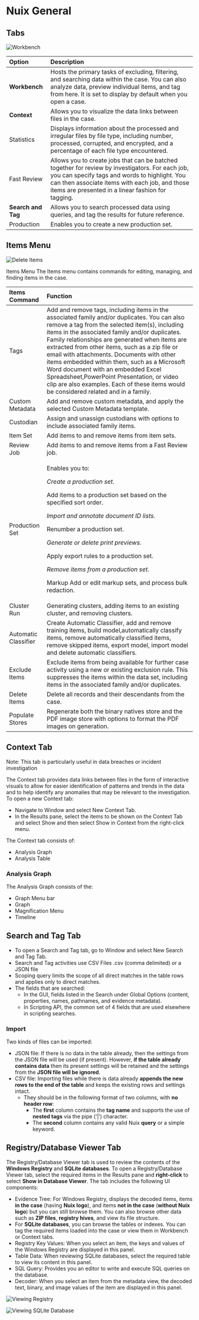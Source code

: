# Nuix General

## Tabs

![Workbench](../.gitbook/assets/image%20%28101%29.png)

| Option  | Description  |
| :--- | :--- |
| **Workbench**  | Hosts the primary tasks of excluding, filtering, and searching data within the case. You can also analyze data, preview individual items, and tag from here. It is set to display by default when you open a case.  |
| **Context**  | Allows you to visualize the data links between files in the case. |
| Statistics  | Displays information about the processed and irregular files by file type, including number, processed, corrupted, and encrypted, and a percentage of each file type encountered.  |
| Fast Review  | Allows you to create jobs that can be batched together for review by investigators. For each job, you can specify tags and words to highlight. You can then associate items with each job, and those items are presented in a linear fashion for tagging. |
| **Search and Tag** | Allows you to search processed data using queries, and tag the results for future reference.  |
| Production  | Enables you to create a new production set. |

   

## Items Menu

![Delete Items](../.gitbook/assets/image%20%2843%29.png)

Items Menu The Items menu contains commands for editing, managing, and finding items in the case.

<table>
  <thead>
    <tr>
      <th style="text-align:left">Items Command</th>
      <th style="text-align:left">Function</th>
    </tr>
  </thead>
  <tbody>
    <tr>
      <td style="text-align:left">Tags</td>
      <td style="text-align:left">Add and remove tags, including items in the associated family and/or duplicates.
        You can also remove a tag from the selected item(s), including items in
        the associated family and/or duplicates. Family relationships are generated
        when items are extracted from other items, such as a zip file or email
        with attachments. Documents with other items embedded within them, such
        as a Microsoft Word document with an embedded Excel Spreadsheet,PowerPoint
        Presentation, or video clip are also examples. Each of these items would
        be considered related and in a family.</td>
    </tr>
    <tr>
      <td style="text-align:left">Custom Metadata</td>
      <td style="text-align:left">Add and remove custom metadata, and apply the selected Custom Metadata
        template.</td>
    </tr>
    <tr>
      <td style="text-align:left">Custodian</td>
      <td style="text-align:left">Assign and unassign custodians with options to include associated family
        items.</td>
    </tr>
    <tr>
      <td style="text-align:left">Item Set</td>
      <td style="text-align:left">Add items to and remove items from item sets.</td>
    </tr>
    <tr>
      <td style="text-align:left">Review Job</td>
      <td style="text-align:left">Add items to and remove items from a Fast Review job.</td>
    </tr>
    <tr>
      <td style="text-align:left">Production Set</td>
      <td style="text-align:left">
        <p>Enables you to:</p>
        <p><em>Create a production set.</em>
        </p>
        <p>Add items to a production set based on the specified sort order.</p>
        <p><em>Import and annotate document ID lists.</em>
        </p>
        <p>Renumber a production set.</p>
        <p><em>Generate or delete print previews.</em>
        </p>
        <p>Apply export rules to a production set.</p>
        <p><em>Remove items from a production set.</em>
        </p>
        <p>Markup Add or edit markup sets, and process bulk redaction.</p>
      </td>
    </tr>
    <tr>
      <td style="text-align:left">Cluster Run</td>
      <td style="text-align:left">Generating clusters, adding items to an existing cluster, and removing
        clusters.</td>
    </tr>
    <tr>
      <td style="text-align:left">Automatic Classifier</td>
      <td style="text-align:left">Create Automatic Classifier, add and remove training items, build model,automatically
        classify items, remove automatically classified items, remove skipped items,
        export model, import model and delete automatic classifiers.</td>
    </tr>
    <tr>
      <td style="text-align:left">Exclude Items</td>
      <td style="text-align:left">Exclude items from being available for further case activity using a new
        or existing exclusion rule. This suppresses the items within the data set,
        including items in the associated family and/or duplicates.</td>
    </tr>
    <tr>
      <td style="text-align:left">Delete Items</td>
      <td style="text-align:left">Delete all records and their descendants from the case.</td>
    </tr>
    <tr>
      <td style="text-align:left">Populate Stores</td>
      <td style="text-align:left">Regenerate both the binary natives store and the PDF image store with
        options to format the PDF images on generation.</td>
    </tr>
  </tbody>
</table>

## Context Tab

Note: This tab is particularly useful in data breaches or incident investigation

The Context tab provides data links between files in the form of interactive visuals to allow for easier identification of patterns and trends in the data and to help identify any anomalies that may be relevant to the investigation.
To open a new Context tab:
* Navigate to Window and select New Context Tab.
* In the Results pane, select the items to be shown on the Context Tab and select Show and then select Show in Context from the right-click menu.

The Context tab consists of:
* Analysis Graph
* Analysis Table

### Analysis Graph
The Analysis Graph consists of the:
* Graph Menu bar
* Graph
* Magnification Menu
* Timeline


## Search and Tag Tab

* To open a Search and Tag tab, go to Window and select New Search and Tag Tab.
* Search and Tag activities use CSV Files .csv \(comma delimited\) or a JSON file
* Scoping query limits the scope of all direct matches in the table rows and applies only to direct matches. 
* The fields that are searched:
  * In the GUI, fields listed in the Search under Global Options \(content, properties, names, pathnames, and evidence metadata\).
  * In Scripting API, the common set of 4 fields that are used elsewhere in scripting searches.

### Import

Two kinds of files can be imported:

* JSON file: If there is no data in the table already, then the settings from the JSON file will be used \(if present\). However, **if the table already contains data** then its present settings will be retained and the settings from the **JSON file will be ignored**.
* CSV file: Importing files while there is data already **appends the new rows to the end of the table** and keeps the existing rows and settings intact.
  * They should be in the following format of two columns, with **no header row**:
    * The **first** column contains the **tag name** and supports the use of **nested tags** via the pipe \(‘\|’\) character.
    * The **second** column contains any valid Nuix **query** or a simple keyword.

## Registry/Database Viewer Tab

The Registry/Database Viewer tab is used to review the contents of the **Windows Registry** and **SQLite databases**. To open a Registry/Database Viewer tab, select the required items in the Results pane and **right-click** to select **Show in Database Viewer**. The tab includes the following UI components:

* Evidence Tree: For Windows Registry, displays the decoded items, items **in the case** \(having **Nuix logo**\), and items **not in the case** \(**without Nuix logo**\) but you can still browse them. You can also browse other data such as **ZIP files**, **registry hives**, and view its file structure.
* For **SQLite databases**, you can browse the tables or indexes. You can tag the required items loaded into the case or view them in Workbench or Context tabs.
* Registry Key Values: When you select an item, the keys and values of the Windows Registry are displayed in this panel.
* Table Data: When reviewing SQLite databases, select the required table to view its content in this panel.
* SQL Query: Provides you an editor to write and execute SQL queries on the database.
* Decoder: When you select an item from the metadata view, the decoded text, binary, and image values of the item are displayed in this panel.

![Viewing Registry](../.gitbook/assets/image%20%2837%29.png)

![Viewing SQLite Database](../.gitbook/assets/image%20%2838%29.png)


